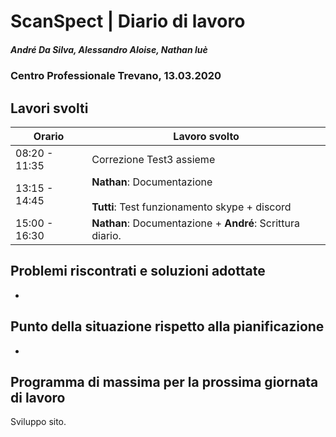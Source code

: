 # ScanSpect | Diario di lavoro
##### André Da Silva, Alessandro Aloise, Nathan luè
### Centro Professionale Trevano, 13.03.2020

## Lavori svolti


|Orario        |Lavoro svolto                           |
|--------------|----------------------------------------|
|08:20 - 11:35 | Correzione Test3 assieme               |
|13:15 - 14:45 | <b>Nathan</b>: Documentazione<br><br><b>Tutti</b>: Test funzionamento skype + discord           |
|15:00 - 16:30 | <b>Nathan</b>: Documentazione + <b>André</b>:  Scrittura diario.    |

##  Problemi riscontrati e soluzioni adottate

-

##  Punto della situazione rispetto alla pianificazione

-

## Programma di massima per la prossima giornata di lavoro

Sviluppo sito.
